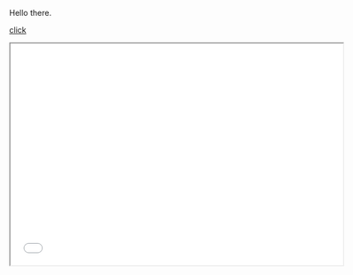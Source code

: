 Hello there.

[click](test_game/index.html)

<iframe src="test_game/index.html" width="600px" height="400px"></iframe>
